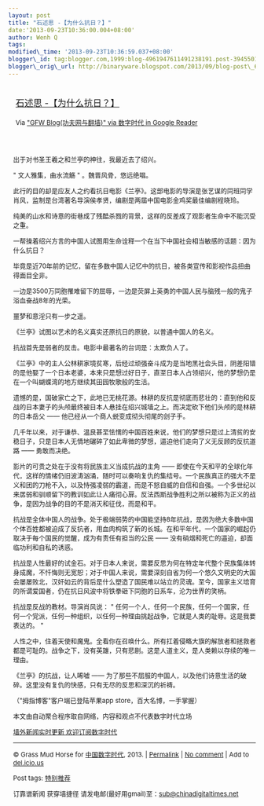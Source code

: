 ```yaml
--- 
layout: post 
title: "石述思 -【为什么抗日？】" 
date:'2013-09-23T10:36:00.004+08:00' 
author: Wenh Q
tags:
modified\_time: '2013-09-23T10:36:59.037+08:00' 
blogger\_id: tag:blogger.com,1999:blog-4961947611491238191.post-3945501073586538193
blogger\_orig\_url: http://binaryware.blogspot.com/2013/09/blog-post\_6323.html
---
```

<div style="margin: 10px; padding: 5px;">

<div style="font-size: 18px;">

[石述思
-【为什么抗日？】](http://feedproxy.google.com/~r/chinagfwblog/~3/gBhqrci_WB8/)

</div>

<div style="font-size: 13px;">

Via ["GFW Blog(功夫网与翻墙)" via 数字时代 in Google
Reader](https://www.blogger.com/blogger.g?blogID=4961947611491238191)

</div>

</div>

<div style="font-size: 13px; padding: 15px 0 10px 10px;">

出于对书圣王羲之和兰亭的神往，我最近去了绍兴。

" 文人雅集，曲水流觞 " 。魏晋风骨，悠远绝唱。

此行的目的却是应友人之约看抗日电影《兰亭》。这部电影的导演是张艺谋的同班同学肖风，监制是台湾著名导演侯孝贤，编剧是两届中国电影金鸡奖最佳编剧程晓玲。

纯美的山水和诗意的街巷成了残酷杀戮的背景，这样的反差成了观影者生命中不能沉受之重。

一帮操着绍兴方言的中国人试图用生命诠释一个在当下中国社会相当敏感的话题：因为什么抗日？

毕竟是近70年前的记忆，留在多数中国人记忆中的抗日，被各类宣传和影视作品扭曲得面目全非。

一边是3500万同胞罹难留下的屈辱，一边是荧屏上英勇的中国人民与脑残一般的鬼子浴血奋战8年的光荣。

噩梦和意淫只有一步之遥。

《兰亭》试图以艺术的名义真实还原抗日的原貌，以普通中国人的名义。

抗战首先是弱者的反击。电影中最著名的台词是：太欺负人了。

《兰亭》中的主人公林耕家境贫寒，后经过顽强奋斗成为是当地黑社会头目，阴差阳错的是他娶了一个日本老婆，本来只是想过好日子，直至日本人占领绍兴，他的梦想仍是在一个叫蝴蝶湾的地方继续其田园牧歌般的生活。

遗憾的是，国破家亡之下，此地已无桃花源。林耕的反抗是彻底而悲壮的：直到他和反战的日本妻子的头颅最终被日本人悬挂在绍兴城墙之上。而决定砍下他们头颅的是林耕的日本岳父
—— 他已经从一个商人蜕变成彻头彻尾的刽子手。

几千年以来，对于谦恭、温良甚至怯懦的中国百姓来说，他们的梦想只是过上清贫的安稳日子，只是日本人无情地碾碎了如此卑微的梦想，逼迫他们走向了义无反顾的反抗道路
—— 勇敢而决绝。

影片的可贵之处在于没有将民族主义当成抗战的主角 ——
即使在今天和平的全球化年代，这样的情绪仍旧波涛汹涌，随时可以奏响复仇的集结号。一个民族真正的强大不是义和团的刀枪不入，以及恃强凌弱的霸道，而是不怒自威的自信和自强。一个多世纪以来孱弱和驯顺留下的教训如此让人痛彻心扉。反法西斯战争胜利之所以被称为正义的战争，是因为战争的目的不是消灭和征伐，而是和平。

抗战是全体中国人的战争。处于极端弱势的中国能坚持8年抗战，是因为绝大多数中国个体百姓都被迫成了反抗者，用血肉构筑了新的长城。在和平年代，一个国家的崛起仍取决于每个国民的觉醒，成为有责任有担当的公民
—— 没有硝烟和死亡的逼迫，却面临功利和自私的诱惑。

抗战是人性最好的试金石。对于日本人来说，需要反思为何在特定年代整个民族集体转身成魔，不忏悔则无宽恕；对于中国人来说，需要深刻自省为何一个悠久文明史的大国会屡屡败北，汉奸如云的背后是什么塑造了国民难以站立的灵魂。至今，国家主义培育的所谓爱国者，仍在抗日风波中将铁拳砸下同胞的日系车，沦为世界的笑柄。

抗战是反战的教材。导演肖风说： "
任何一个人，任何一个民族，任何一个国家，任何一个党派，任何一种组织，以任何一种理由挑起战争，它就是人类的耻辱。这是我要表达的。
"

人性之中，住着天使和魔鬼。全看你在召唤什么。所有扛着侵略大旗的解放者和拯救者都是可耻的。战争之下，没有英雄，只有悲剧。这是人道主义，是人类赖以存续的唯一理由。

《兰亭》的抗战，让人唏嘘 ——
为了那些不屈服的中国人，以及他们诗意生活的破碎。这里没有复仇的快感，只有无尽的反思和深沉的祈祷。

（"拇指博客"客户端已登陆苹果app store，百大名博，一手掌握）

本文由自动聚合程序取自网络，内容和观点不代表数字时代立场

[墙外新闻实时更新 欢迎订阅数字时代](http://eepurl.com/msuvD)










------------------------------------------------------------------------

© Grass Mud Horse for
[中国数字时代](http://chinadigitaltimes.net/chinese), 2013. |
[Permalink](http://chinadigitaltimes.net/chinese/2013/09/%E7%9F%B3%E8%BF%B0%E6%80%9D-%E3%80%90%E4%B8%BA%E4%BB%80%E4%B9%88%E6%8A%97%E6%97%A5%EF%BC%9F%E3%80%91/)
| [No
comment](http://chinadigitaltimes.net/chinese/2013/09/%E7%9F%B3%E8%BF%B0%E6%80%9D-%E3%80%90%E4%B8%BA%E4%BB%80%E4%B9%88%E6%8A%97%E6%97%A5%EF%BC%9F%E3%80%91/#comments)
| Add to
[del.icio.us](http://del.icio.us/post?url=http://chinadigitaltimes.net/chinese/2013/09/%E7%9F%B3%E8%BF%B0%E6%80%9D-%E3%80%90%E4%B8%BA%E4%BB%80%E4%B9%88%E6%8A%97%E6%97%A5%EF%BC%9F%E3%80%91/&title=%E7%9F%B3%E8%BF%B0%E6%80%9D%20-%E3%80%90%E4%B8%BA%E4%BB%80%E4%B9%88%E6%8A%97%E6%97%A5%EF%BC%9F%E3%80%91)

Post tags:
[特别推荐](http://chinadigitaltimes.net/chinese/tag/%E7%89%B9%E5%88%AB%E6%8E%A8%E8%8D%90/?category=10466)

订靠谱新闻 获穿墙捷径 请发电邮(最好用gmail)至：sub@chinadigitaltimes.net

</div>

